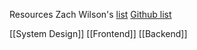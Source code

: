 Resources
Zach Wilson's [list](https://www.linkedin.com/posts/eczachly_softwareengineering-activity-6959571816235368448-XYuE)
[Github list](https://github.com/charlax/professional-programming)

[[System Design]]
[[Frontend]]
[[Backend]]
